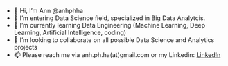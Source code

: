 - 👋 Hi, I’m Ann @anhphha
- 👀 I’m entering Data Science field, specialized in Big Data Analytcis.
- 🌱 I’m currently learning Data Engineering (Machine Learning, Deep Learning, Artificial Intelligence, coding)
- 💞️ I’m looking to collaborate on all possible Data Science and Analytics projects
- 📫 Please reach me via anh.ph.ha(at)gmail.com or my Linkedin: [LinkedIn](https://www.linkedin.com/in/anhphha/)


<!---
anhphha/anhphha is a ✨ special ✨ repository because its `README.md` (this file) appears on your GitHub profile.
You can click the Preview link to take a look at your changes.
--->
